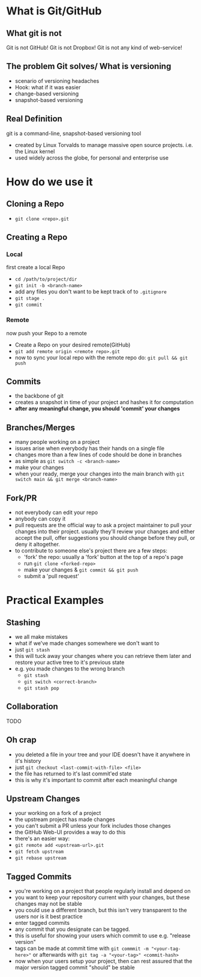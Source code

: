 # What is Git/GitHub
## What git is not
Git is not GitHub!
Git is not Dropbox!
Git is not any kind of web-service!
## The problem Git solves/ What is versioning
- scenario of versioning headaches
- Hook: what if it was easier
- change-based versioning
- snapshot-based versioning
## Real Definition
git is a command-line, snapshot-based versioning tool
- created by Linux Torvalds to manage massive open source projects. i.e. the Linux kernel
- used widely across the globe, for personal and enterprise use
# How do we use it
## Cloning a Repo
- `git clone <repo>.git`
## Creating a Repo
### Local 
first create a local Repo
- `cd /path/to/project/dir`
- `git init -b <branch-name>`
- add any files you don't want to be kept track of to `.gitignore`
- `git stage .`
- `git commit`
### Remote 
now push your Repo to a remote
- Create a Repo on your desired remote(GitHub)
- `git add remote origin <remote repo>.git`
- now to sync your local repo with the remote repo do: `git pull && git push`
## Commits
- the backbone of git
- creates a snapshot in time of your project and hashes it for computation
- **after any meaningful change, you should 'commit' your changes**
## Branches/Merges
- many people working on a project
- issues arise when everybody has their hands on a single file
- changes more than a few lines of code should be done in branches
- as simple as `git switch -c <branch-name>`
- make your changes
- when your ready, merge your changes into the main branch with `git switch main && git merge <branch-name>`
## Fork/PR 
- not everybody can edit your repo
- anybody can copy it
- pull requests are the official way to ask a project maintainer to pull your changes into their project. usually they'll review your changes and either accept the pull, offer suggestions you should change before they pull, or deny it altogether. 
- to contribute to someone else's project there are a few steps:
	- 'fork' the repo: usually a 'fork' button at the top of a repo's page
	- run `git clone <forked-repo>` 
	- make your changes & `git commit && git push`
	- submit a 'pull request'
# Practical Examples
## Stashing
- we all make mistakes
- what if we've made changes somewhere we don't want to
- just `git stash`
- this will tuck away your changes where you can retrieve them later and restore your active tree to it's previous state
- e.g. you made changes to the wrong branch
	- `git stash`
	- `git switch <correct-branch>`
	- `git stash pop`
## Collaboration
TODO
## Oh crap
- you deleted a file in your tree and your IDE doesn't have it anywhere in it's history
- just `git checkout <last-commit-with-file> <file>`
- the file has returned to it's last commit'ed state
- this is why it's important to commit after each meaningful change
## Upstream Changes
- your working on a fork of a project
- the upstream project has made changes
- you can't submit a PR unless your fork includes those changes
- the GitHub Web-UI provides a way to do this
- there's an easier way:
- `git remote add <upstream-url>.git`
- `git fetch upstream`
- `git rebase upstream`
## Tagged Commits
- you're working on a project that people regularly install and depend on
- you want to keep your repository current with your changes, but these changes may not be stable
- you could use a different branch, but this isn't very transparent to the users nor is it best practice
- enter tagged commits
- any commit that you designate can be tagged. 
- this is useful for showing your users which commit to use e.g. "release version"
- tags can be made at commit time with `git commmit -m "<your-tag-here>"` or afterwards with `git tag -a "<your-tag>" <commit-hash>`
- now when your users setup your project, then can rest assured that the major version tagged commit "should" be stable